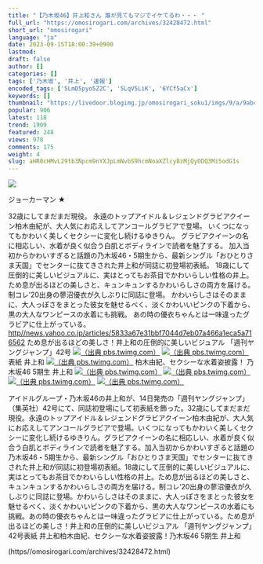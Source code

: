 ```yaml
---
title: "【乃木坂46】井上和さん 誰が見てもマジでイケてるわ・・・ "
full_url: "https://omosirogari.com/archives/32428472.html"
short_url: "omosirogari"
language: "ja"
date: 2023-09-15T18:00:39+0900
lastmod: 
draft: false
author: []
categories: []
tags: ['乃木坂', '井上', '速報']
encoded_tags: ['5LmD5pyo5Z2C', '5LqV5LiK', '6YCf5aCx']
keywords: []
thumbnail: "https://livedoor.blogimg.jp/omosirogari_soku1/imgs/9/a/9abccfbe.jpg"
popular: 906
latest: 118
trend: 1909
featured: 248
views: 978
comments: 175
weight: 4
slug: aHR0cHMvL29tb3Npcm9nYXJpLmNvbS9hcmNoaXZlcy8zMjQyODQ3Mi5odG1s
---
```


![](https://livedoor.blogimg.jp/omosirogari_soku1/imgs/9/a/9abccfbe.jpg)

<div><p>ジョーカーマン ★ </p> 32歳にしてまだまだ現役。 永遠のトップアイドル＆レジェンドグラビアクイーン柏木由紀が、大人気にお応えしてアンコールグラビアで登場。 いくつになってもかわいく美しくセクシーに変化し続けるゆきりん。 グラビアクイーンの名に相応しい、水着が良く似合う白肌とボディラインで読者を魅了する。 加入当初からかわいすぎると話題の乃木坂46・5期生から、最新シングル「おひとりさま天国」でセンターに抜てきされた井上和が同誌に初登場初表紙。 18歳にして圧倒的に美しいビジュアルに、実はとってもお茶目でかわいらしい性格の井上。 ため息が出るほどの美しさと、キュンキュンするかわいらしさの両方を届ける。 制コレ’20出身の蓼沼優衣が久しぶりに同誌に登場。 かわいらしさはそのままに、大人っぽさをまとった彼女を魅せるべく、淡くかわいいピンクの下着から、黒の大人なワンピースの水着にも挑戦。 あの時の優衣ちゃんとは一味違ったグラビアに仕上がっている。 <a target='_blank' href='http//news.yahoo.co.jp/articles/5833a67e31bbf7044d7eb07a466a1eca5a716562'>http//news.yahoo.co.jp/articles/5833a67e31bbf7044d7eb07a466a1eca5a716562</a> ため息が出るほどの美しさ！井上和の圧倒的に美しいビジュアル 「週刊ヤングジャンプ」42号 <a href='http//pbs.twimg.com/media/F56g4r4XQAA_S0j.jpg' target='_blank' class='' id='img_1_1'><img src='https//livedoor.blogimg.jp/omosirogari_soku1/imgs/d/1/d1e488f7.jpg'>（出典 pbs.twimg.com）</a> <a href='http//pbs.twimg.com/media/F56g4r4W8AANap4.jpg' target='_blank' class='' id='img_1_2'><img src='https//livedoor.blogimg.jp/omosirogari_soku1/imgs/d/c/dc373e3b.jpg'>（出典 pbs.twimg.com）</a> 表紙 井上和 <a href='http//pbs.twimg.com/media/F56g4rZbUAAw3Z3.jpg' target='_blank' class='' id='img_1_3'><img src='https//livedoor.blogimg.jp/omosirogari_soku1/imgs/1/2/12b7c426.jpg'>（出典 pbs.twimg.com）</a> 柏木由紀、セクシーな水着姿披露！ 乃木坂46 5期生 井上和 <a href='http//pbs.twimg.com/media/FXq9s7gVsAEHy7K.jpg' target='_blank' class='' id='img_1_5'><img src='https//livedoor.blogimg.jp/omosirogari_soku1/imgs/1/b/1b8d8e70.jpg'>（出典 pbs.twimg.com）</a> <a href='http//pbs.twimg.com/media/Fxs0S4vagAEGHmd.jpg' target='_blank' class='' id='img_1_7'><img src='https//livedoor.blogimg.jp/omosirogari_soku1/imgs/1/3/13c2d97b.jpg'>（出典 pbs.twimg.com）</a> <a href='http//pbs.twimg.com/media/FWMEKMfagAAFCM1.jpg' target='_blank' class='' id='img_1_8'><img src='https//livedoor.blogimg.jp/omosirogari_soku1/imgs/3/1/31ace5fc.jpg'>（出典 pbs.twimg.com）</a> <a href='http//pbs.twimg.com/media/FWMJY0OakAAiYni.jpg' target='_blank' class='' id='img_1_9'><img src='https//livedoor.blogimg.jp/omosirogari_soku1/imgs/8/f/8f599ef2.jpg'>（出典 pbs.twimg.com）</a> <p>アイドルグループ・乃木坂46の井上和が、14日発売の「週刊ヤングジャンプ」（集英社）42号にて、同誌初登場にして初表紙を飾った。32歳にしてまだまだ現役。永遠のトップアイドル＆レジェンドグラビアクイーン柏木由紀が、大人気にお応えしてアンコールグラビアで登場。いくつになってもかわいく美しくセクシーに変化し続けるゆきりん。グラビアクイーンの名に相応しい、水着が良く似合う白肌とボディラインで読者を魅了する。加入当初からかわいすぎると話題の乃木坂46・5期生から、最新シングル「おひとりさま天国」でセンターに抜てきされた井上和が同誌に初登場初表紙。18歳にして圧倒的に美しいビジュアルに、実はとってもお茶目でかわいらしい性格の井上。ため息が出るほどの美しさと、キュンキュンするかわいらしさの両方を届ける。制コレ’20出身の蓼沼優衣が久しぶりに同誌に登場。かわいらしさはそのままに、大人っぽさをまとった彼女を魅せるべく、淡くかわいいピンクの下着から、黒の大人なワンピースの水着にも挑戦。あの時の優衣ちゃんとは一味違ったグラビアに仕上がっている。ため息が出るほどの美しさ！井上和の圧倒的に美しいビジュアル 「週刊ヤングジャンプ」42号表紙 井上和柏木由紀、セクシーな水着姿披露！乃木坂46 5期生 井上和</p></div>

(https//omosirogari.com/archives/32428472.html)
